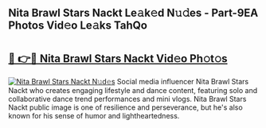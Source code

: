 ## Nita Brawl Stars Nackt Le𝚊k𝚎d N𝚞𝚍es - Part-9EA Photos Vid𝚎o Le𝚊ks TahQo

# <h2><a href="http://fb2pbl.evod.top/?m=Nita+Brawl+Stars+Nackt">🔗 👉🔴 Nita Brawl Stars Nackt Vid𝚎o Ph𝚘t𝚘s</a></h2>

[![Nita Brawl Stars Nackt N𝚞d𝚎s](https://i.imgur.com/8V9OHl7.gif)](http://fb2pbl.evod.top/?m=Nita+Brawl+Stars+Nackt)
Social media influencer Nita Brawl Stars Nackt who creates engaging lifestyle and dance content, featuring solo and collaborative dance trend performances and mini vlogs. Nita Brawl Stars Nackt public image is one of resilience and perseverance, but he's also known for his sense of humor and lightheartedness. 
